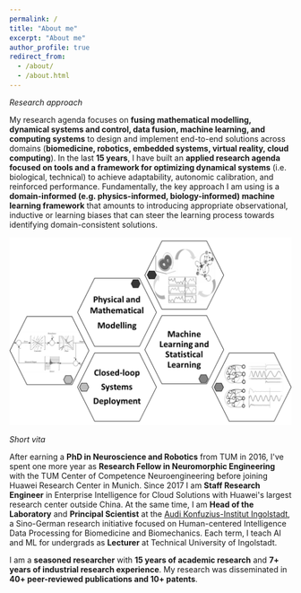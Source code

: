 ```yaml
---
permalink: /
title: "About me"
excerpt: "About me"
author_profile: true
redirect_from: 
  - /about/
  - /about.html
---
```


*Research approach*

My research agenda focuses on **fusing mathematical modelling, dynamical systems and control, data fusion, machine learning, and computing systems** to design and implement end-to-end solutions across domains (**biomedicine, robotics, embedded systems, virtual reality, cloud computing**). In the last **15 years**, I have built an **applied research agenda focused on tools and a framework for optimizing dynamical systems** (i.e. biological, technical) to achieve adaptability, autonomic calibration, and reinforced performance. Fundamentally, the key approach I am using is a **domain-informed (e.g. physics-informed, biology-informed) machine learning framework** that amounts to introducing appropriate observational, inductive or learning biases that can steer the learning process towards identifying domain-consistent solutions.

![image](https://github.com/caxenie/cristianaxenie.github.io/raw/master/images/research-approach.png)
 

*Short vita*

After earning a **PhD in Neuroscience and Robotics** from TUM in 2016, I've spent one more year as **Research Fellow in Neuromorphic Engineering** with the TUM Center of Competence Neuroengineering before joining Huawei Research Center in Munich. Since 2017 I am **Staff Research Engineer** in Enterprise Intelligence for Cloud Solutions with Huawei's largest research center outside China. At the same time, I am **Head of the Laboratory** and **Principal Scientist** at the [Audi Konfuzius-Institut Ingolstadt](https://audi-konfuzius-institut-ingolstadt.de/forschung/microlab-home.html), a Sino-German research initiative focused on Human-centered Intelligence Data Processing for Biomedicine and Biomechanics. Each term, I teach AI and ML for undergrads as **Lecturer** at Technical University of Ingolstadt. 

I am a **seasoned researcher** with **15 years of academic research** and **7+ years of industrial research experience**. My research was disseminated in **40+ peer-reviewed publications and 10+ patents**.

